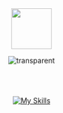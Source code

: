 

<div align="center">
  <img src="https://media.giphy.com/media/hvRJCLFzcasrR4ia7z/giphy.gif" width="80">

  ![transparent](https://capsule-render.vercel.app/api?type=transparent&fontColor=1c7ed6&text=Frontend%20Developer&height=150&fontSize=60&desc=람뽀&descAlignY=75&descAlign=78)


  <br/><br/>
 

  [![My Skills](https://skillicons.dev/icons?i=html,css,js,react,next)](https://skillicons.dev)

</div>


<!--
**KingBoRam/KingBoRam** is a ✨ _special_ ✨ repository because its `README.md` (this file) appears on your GitHub profile.

Here are some ideas to get you started:

- 🔭 I’m currently working on ...
- 🌱 I’m currently learning ...
- 👯 I’m looking to collaborate on ...
- 🤔 I’m looking for help with ...
- 💬 Ask me about ...
- 📫 How to reach me: ...
- 😄 Pronouns: ...
- ⚡ Fun fact: ...
-->
